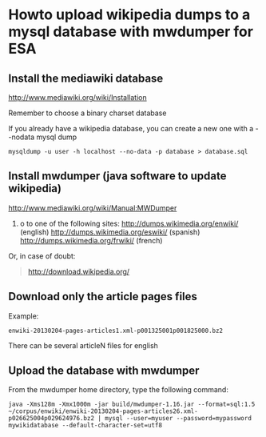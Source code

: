 # Howto upload wikipedia dumps to a mysql database with mwdumper for ESA #

## Install the mediawiki database ##
http://www.mediawiki.org/wiki/Installation

Remember to choose a binary charset database

If you already have a wikipedia database, you can create a new one with a --nodata mysql dump
```
mysqldump -u user -h localhost --no-data -p database > database.sql
```

## Install mwdumper (java software to update wikipedia) ##
http://www.mediawiki.org/wiki/Manual:MWDumper

  1. o to one of the following sites:
http://dumps.wikimedia.org/enwiki/ (english)
http://dumps.wikimedia.org/eswiki/ (spanish)
http://dumps.wikimedia.org/frwiki/ (french)

Or, in case of doubt:
> http://download.wikipedia.org/

## Download only the article pages files ##
Example:
```
enwiki-20130204-pages-articles1.xml-p001325001p001825000.bz2
```
There can be several articleN files for english


## Upload the database with mwdumper ##
From the mwdumper home directory, type the following command:

```
java -Xms128m -Xmx1000m -jar build/mwdumper-1.16.jar --format=sql:1.5 ~/corpus/enwiki/enwiki-20130204-pages-articles26.xml-p026625004p029624976.bz2 | mysql --user=myuser --password=mypassword mywikidatabase --default-character-set=utf8
```